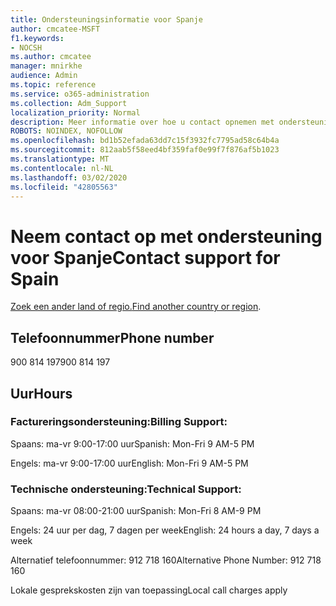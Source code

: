 ```yaml
---
title: Ondersteuningsinformatie voor Spanje
author: cmcatee-MSFT
f1.keywords:
- NOCSH
ms.author: cmcatee
manager: mnirkhe
audience: Admin
ms.topic: reference
ms.service: o365-administration
ms.collection: Adm_Support
localization_priority: Normal
description: Meer informatie over hoe u contact opnemen met ondersteuning voor uw land of regio.
ROBOTS: NOINDEX, NOFOLLOW
ms.openlocfilehash: bd1b52efada63dd7c15f3932fc7795ad58c64b4a
ms.sourcegitcommit: 812aab5f58eed4bf359faf0e99f7f876af5b1023
ms.translationtype: MT
ms.contentlocale: nl-NL
ms.lasthandoff: 03/02/2020
ms.locfileid: "42805563"
---
```

# <a name="contact-support-for-spain"></a><span data-ttu-id="d797e-103">Neem contact op met ondersteuning voor Spanje</span><span class="sxs-lookup"><span data-stu-id="d797e-103">Contact support for Spain</span></span>

<span data-ttu-id="d797e-104">[Zoek een ander land of regio.](../contact-support-for-business-products.md)</span><span class="sxs-lookup"><span data-stu-id="d797e-104">[Find another country or region](../contact-support-for-business-products.md).</span></span>

## <a name="phone-number"></a><span data-ttu-id="d797e-105">Telefoonnummer</span><span class="sxs-lookup"><span data-stu-id="d797e-105">Phone number</span></span>
<span data-ttu-id="d797e-106">900 814 197</span><span class="sxs-lookup"><span data-stu-id="d797e-106">900 814 197</span></span>

## <a name="hours"></a><span data-ttu-id="d797e-107">Uur</span><span class="sxs-lookup"><span data-stu-id="d797e-107">Hours</span></span>
### <a name="billing-support"></a><span data-ttu-id="d797e-108">Factureringsondersteuning:</span><span class="sxs-lookup"><span data-stu-id="d797e-108">Billing Support:</span></span>

<span data-ttu-id="d797e-109">Spaans: ma-vr 9:00-17:00 uur</span><span class="sxs-lookup"><span data-stu-id="d797e-109">Spanish: Mon-Fri 9 AM-5 PM</span></span>

<span data-ttu-id="d797e-110">Engels: ma-vr 9:00-17:00 uur</span><span class="sxs-lookup"><span data-stu-id="d797e-110">English: Mon-Fri 9 AM-5 PM</span></span>

### <a name="technical-support"></a><span data-ttu-id="d797e-111">Technische ondersteuning:</span><span class="sxs-lookup"><span data-stu-id="d797e-111">Technical Support:</span></span>

<span data-ttu-id="d797e-112">Spaans: ma-vr 08:00-21:00 uur</span><span class="sxs-lookup"><span data-stu-id="d797e-112">Spanish: Mon-Fri 8 AM-9 PM</span></span>

<span data-ttu-id="d797e-113">Engels: 24 uur per dag, 7 dagen per week</span><span class="sxs-lookup"><span data-stu-id="d797e-113">English: 24 hours a day, 7 days a week</span></span>

<span data-ttu-id="d797e-114">Alternatief telefoonnummer: 912 718 160</span><span class="sxs-lookup"><span data-stu-id="d797e-114">Alternative Phone Number: 912 718 160</span></span>

<span data-ttu-id="d797e-115">Lokale gesprekskosten zijn van toepassing</span><span class="sxs-lookup"><span data-stu-id="d797e-115">Local call charges apply</span></span>
